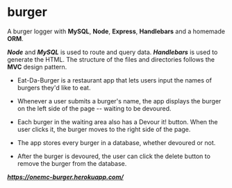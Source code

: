 # burger

A burger logger with **MySQL**, **Node**, **Express**, **Handlebars** and a homemade **ORM**.

***Node*** and ***MySQL*** is used to route and query data. ***Handlebars*** is used to generate the HTML. The structure of the files and directories follows the **MVC** design pattern. 

* Eat-Da-Burger is a restaurant app that lets users input the names of burgers they'd like to eat.

* Whenever a user submits a burger's name, the app displays the burger on the left side of the page -- waiting to be devoured.

* Each burger in the waiting area also has a Devour it! button. When the user clicks it, the burger moves to the right side of the page.

* The app stores every burger in a database, whether devoured or not.

* After the burger is devoured, the user can click the delete button to remove the burger from the database.

***https://onemc-burger.herokuapp.com/***




